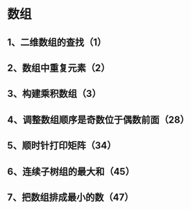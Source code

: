 # 数组

## 1、二维数组的查找（1）

## 2、数组中重复元素（2）

## 3、构建乘积数组（3）

## 4、调整数组顺序是奇数位于偶数前面（28）

## 5、顺时针打印矩阵（34）

## 6、连续子树组的最大和（45）

## 7、把数组排成最小的数（47）